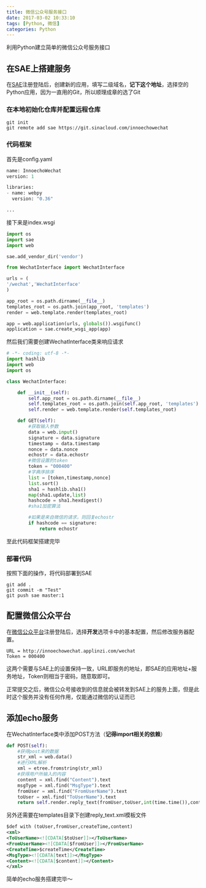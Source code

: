 ```yaml
---
title: 微信公众号服务接口
date: 2017-03-02 10:33:10
tags: [Python, 微信]
categories: Python
---
```


利用Python建立简单的微信公众号服务接口
<!--more-->

## 在SAE上搭建服务

在[SAE](http://sae.sina.com.cn/)注册登陆后，创建新的应用，填写二级域名，**记下这个地址**，选择空的Python应用，因为一直用的Git，所以顺理成章的选了Git

### 在本地初始化仓库并配置远程仓库

    git init
    git remote add sae https://git.sinacloud.com/innoechowechat

### 代码框架

首先是config.yaml

```python
name: InnoechoWechat
version: 1

libraries:
- name: webpy 
  version: "0.36"

...
```

接下来是index.wsgi

```python
import os
import sae
import web

sae.add_vendor_dir('vendor')

from WechatInterface import WechatInterface

urls = (
'/wechat','WechatInterface'
)

app_root = os.path.dirname(__file__)
templates_root = os.path.join(app_root, 'templates')
render = web.template.render(templates_root)

app = web.application(urls, globals()).wsgifunc()        
application = sae.create_wsgi_app(app)
```

然后我们需要创建WechatInterface类来响应请求

```python
# -*- coding: utf-8 -*-
import hashlib
import web
import os

class WechatInterface:

    def __init__(self):
        self.app_root = os.path.dirname(__file__)
        self.templates_root = os.path.join(self.app_root, 'templates')
        self.render = web.template.render(self.templates_root)

    def GET(self):
        #获取输入参数
        data = web.input()
        signature = data.signature
        timestamp = data.timestamp
        nonce = data.nonce
        echostr = data.echostr
        #微信设置的token
        token = "000400" 
        #字典序排序
        list = [token,timestamp,nonce]
        list.sort()
        sha1 = hashlib.sha1()
        map(sha1.update,list)
        hashcode = sha1.hexdigest()
        #sha1加密算法        

        #如果是来自微信的请求，则回复echostr
        if hashcode == signature:
            return echostr
```

至此代码框架搭建完毕

### 部署代码

按照下面的操作，将代码部署到SAE

    git add .
    git commit -m "Test"
    git push sae master:1

## 配置微信公众平台

在[微信公众平台](http://mp.weixin.qq.com)注册登陆后，选择**开发**选项卡中的基本配置，然后修改服务器配置。

    URL = http://innoechowechat.applinzi.com/wechat
    Token = 000400

这两个需要与SAE上的设置保持一致，URL即服务的地址，即SAE的应用地址+服务地址，Token则相当于密码，随意取即可。

正常提交之后，微信公众号接收到的信息就会被转发到SAE上的服务上面，但是此时这个服务并没有任何作用，仅能通过微信的认证而已

## 添加echo服务

在WechatInterface类中添加POST方法（**记得import相关的依赖**）

```python
def POST(self):   
    #获得post来的数据     
    str_xml = web.data()
    #进行XML解析
    xml = etree.fromstring(str_xml)
    #获得用户所输入的内容
    content = xml.find("Content").text
    msgType = xml.find("MsgType").text
    fromUser = xml.find("FromUserName").text
    toUser = xml.find("ToUserName").text
    return self.render.reply_text(fromUser,toUser,int(time.time()),content)
```

另外还需要在templates目录下创建reply_text.xml模板文件

```xml
$def with (toUser,fromUser,createTime,content)
<xml>
<ToUserName><![CDATA[$toUser]]></ToUserName>
<FromUserName><![CDATA[$fromUser]]></FromUserName>
<CreateTime>$createTime</CreateTime>
<MsgType><![CDATA[text]]></MsgType>
<Content><![CDATA[$content]]></Content>
</xml>
```

简单的echo服务搭建完毕～